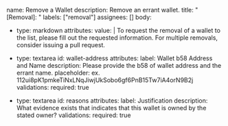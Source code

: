 name: Remove a Wallet
description: Remove an errant wallet.
title: "[Removal]: "
labels: ["removal"]
assignees: []
body:
  - type: markdown
    attributes:
      value: |
        To request the removal of a wallet to the list, please fill out the requested information.
        For multiple removals, consider issuing a pull request.

  - type: textarea
    id: wallet-address
    attributes:
      label: Wallet b58 Address and Name
      description: Please provide the b58 of wallet address and the errant name.
      placeholder: ex. 112ui8pK1pmkeTiNxLNqJiwjUkSobo6gf6PnB15Tw7iA4orN9B2j
    validations:
      required: true

  - type: textarea
    id: reasons
    attributes:
      label: Justification
      description: What evidence exists that indicates that this wallet is owned by the stated owner?
    validations:
      required: true


